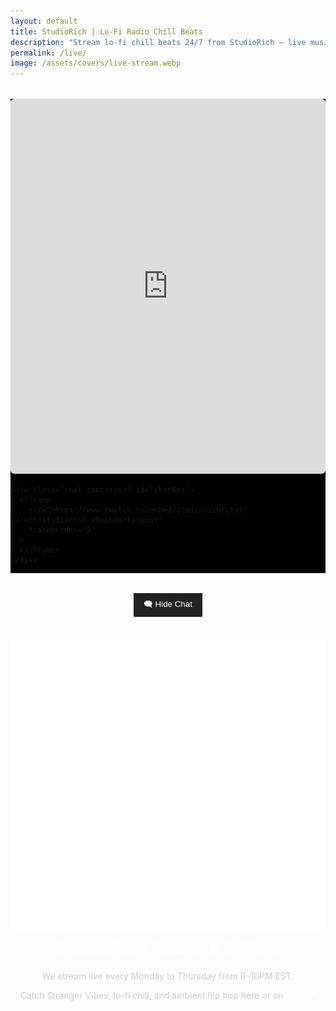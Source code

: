 ```yaml
---
layout: default
title: StudioRich | Lo-Fi Radio Chill Beats
description: "Stream lo-fi chill beats 24/7 from StudioRich – live music therapy, cozy visuals, and relaxed vibes direct from Twitch."
permalink: /live/
image: /assets/covers/live-stream.webp
---
```


  <div class="live-layout">
    <div class="video-container">
      <iframe
        src="https://player.twitch.tv/?channel=studiorich&parent=studiorich.shop"
        allowfullscreen
        frameborder="0"
      >
      </iframe>
    </div>

    <div class="chat-container" id="chatBox">
      <iframe
        src="https://www.twitch.tv/embed/studiorich/chat?parent=studiorich.shop&darkpopout"
        frameborder="0"
      >
      </iframe>
    </div>

  </div>

<button id="toggleChat">🗨️ Hide Chat</button>

  <script>
    document.addEventListener("DOMContentLoaded", function () {
      const toggleBtn = document.getElementById('toggleChat');
      const chatBox = document.getElementById('chatBox');

      toggleBtn.addEventListener('click', () => {
        if (chatBox.style.display === 'none') {
          chatBox.style.display = 'block';
          toggleBtn.textContent = '🗨️ Hide Chat';
        } else {
          chatBox.style.display = 'none';
          toggleBtn.textContent = '🗨️ Show Chat';
        }
      });
    });
  </script>

  <style>
    .live-layout {
      display: flex;
      flex-wrap: wrap;
      max-width: 100%;
      margin: 2rem auto;
      background: #000;
    }
    .video-container {
      flex: 2;
      min-width: 60%;
    }
    .video-container iframe {
      width: 100%;
      height: 600px;
      border-radius: 6px;
    }
    .chat-container {
      flex: 1;
      min-width: 300px;
      max-width: 400px;
      height: 600px;
      padding-left: 1rem;
    }
    .chat-container iframe {
      width: 100%;
      height: 100%;
      border-radius: 6px;
    }
    #toggleChat {
      margin: 1rem auto;
      display: block;
      background: #222;
      color: white;
      padding: 0.5rem 1rem;
      border: none;
      cursor: pointer;
    }
  </style>

  <div class="offline-message" style="text-align:center; color:#ccc; max-width:800px; margin:0 auto;">
    <h1 style="color:white;"><img src="/assets/icons/radio.svg" alt="Radio icon" class="icon-sm"> StudioRich Radio is Offline</h1>
    <p>We stream live every Monday to Thursday from 8–10PM EST.</p>
    <p>
      Catch Stranger Vibes, lo-fi chill, and ambient hip hop here or on
      <a href="https://twitch.tv/studiorich" target="_blank" style="color:#fff; text-decoration:underline;">Twitch</a>.
    </p>
  </div>
